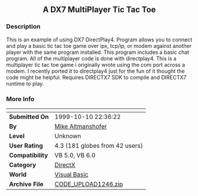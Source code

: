 ﻿<div align="center">

## A DX7 MultiPlayer Tic Tac Toe


</div>

### Description

This is an example of using DX7 DirectPlay4. Program allows you to connect and play a basic tic tac toe game over ipx, tcp/ip, or modem against another player with the same program installed. This program includes a basic chat program. All of the multiplayer code is done with directplay4. This is a multiplayer tic tac toe game i originally wrote using the com port across a modem. I recently ported it to directplay4 just for the fun of it thought the code might be helpful. Requires DIRECTX7 SDK to compile and DIRECTX7 runtime to play.
 
### More Info
 


<span>             |<span>
---                |---
**Submitted On**   |1999-10-10 22:36:22
**By**             |[Mike Altmanshofer](https://github.com/Planet-Source-Code/PSCIndex/blob/master/ByAuthor/mike-altmanshofer.md)
**Level**          |Unknown
**User Rating**    |4.3 (181 globes from 42 users)
**Compatibility**  |VB 5\.0, VB 6\.0
**Category**       |[DirectX](https://github.com/Planet-Source-Code/PSCIndex/blob/master/ByCategory/directx__1-44.md)
**World**          |[Visual Basic](https://github.com/Planet-Source-Code/PSCIndex/blob/master/ByWorld/visual-basic.md)
**Archive File**   |[CODE\_UPLOAD1246\.zip](https://github.com/Planet-Source-Code/mike-altmanshofer-a-dx7-multiplayer-tic-tac-toe__1-3984/archive/master.zip)








